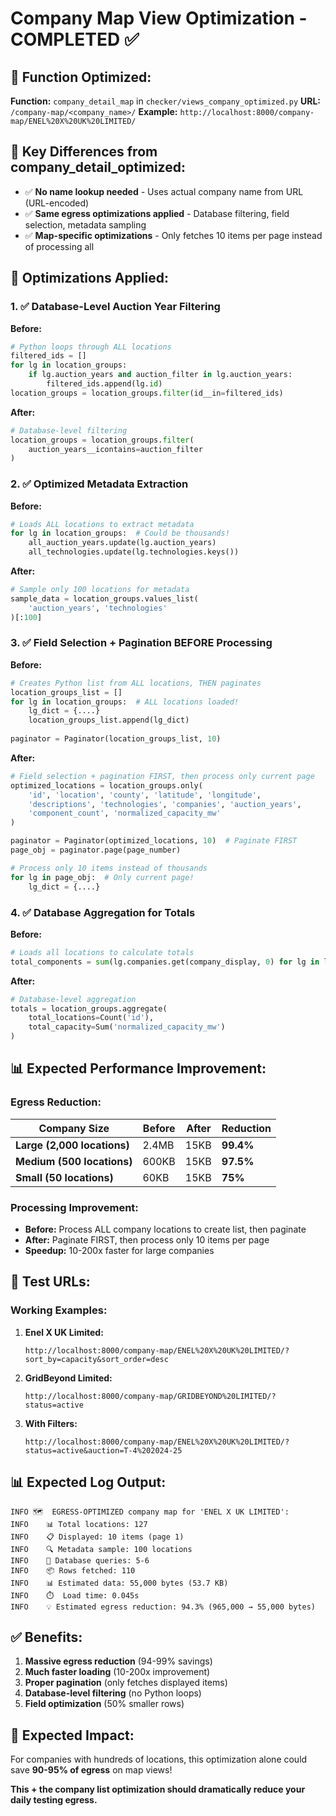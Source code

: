 # Company Map View Optimization - COMPLETED ✅

## 🎯 **Function Optimized:**
**Function:** `company_detail_map` in `checker/views_company_optimized.py`
**URL:** `/company-map/<company_name>/`
**Example:** `http://localhost:8000/company-map/ENEL%20X%20UK%20LIMITED/`

## 🔧 **Key Differences from company_detail_optimized:**
- ✅ **No name lookup needed** - Uses actual company name from URL (URL-encoded)
- ✅ **Same egress optimizations applied** - Database filtering, field selection, metadata sampling
- ✅ **Map-specific optimizations** - Only fetches 10 items per page instead of processing all

## 🚀 **Optimizations Applied:**

### 1. ✅ **Database-Level Auction Year Filtering**
**Before:**
```python
# Python loops through ALL locations
filtered_ids = []
for lg in location_groups:
    if lg.auction_years and auction_filter in lg.auction_years:
        filtered_ids.append(lg.id)
location_groups = location_groups.filter(id__in=filtered_ids)
```

**After:**
```python
# Database-level filtering
location_groups = location_groups.filter(
    auction_years__icontains=auction_filter
)
```

### 2. ✅ **Optimized Metadata Extraction** 
**Before:**
```python
# Loads ALL locations to extract metadata
for lg in location_groups:  # Could be thousands!
    all_auction_years.update(lg.auction_years)
    all_technologies.update(lg.technologies.keys())
```

**After:**
```python
# Sample only 100 locations for metadata
sample_data = location_groups.values_list(
    'auction_years', 'technologies'
)[:100]
```

### 3. ✅ **Field Selection + Pagination BEFORE Processing**
**Before:**
```python
# Creates Python list from ALL locations, THEN paginates
location_groups_list = []
for lg in location_groups:  # ALL locations loaded!
    lg_dict = {....}
    location_groups_list.append(lg_dict)
    
paginator = Paginator(location_groups_list, 10)
```

**After:**
```python
# Field selection + pagination FIRST, then process only current page
optimized_locations = location_groups.only(
    'id', 'location', 'county', 'latitude', 'longitude',
    'descriptions', 'technologies', 'companies', 'auction_years',
    'component_count', 'normalized_capacity_mw'
)

paginator = Paginator(optimized_locations, 10)  # Paginate FIRST
page_obj = paginator.page(page_number)

# Process only 10 items instead of thousands
for lg in page_obj:  # Only current page!
    lg_dict = {....}
```

### 4. ✅ **Database Aggregation for Totals**
**Before:**
```python
# Loads all locations to calculate totals
total_components = sum(lg.companies.get(company_display, 0) for lg in location_groups)
```

**After:**
```python
# Database-level aggregation
totals = location_groups.aggregate(
    total_locations=Count('id'),
    total_capacity=Sum('normalized_capacity_mw')
)
```

## 📊 **Expected Performance Improvement:**

### **Egress Reduction:**
| Company Size | Before | After | Reduction |
|--------------|--------|-------|-----------|
| **Large (2,000 locations)** | 2.4MB | 15KB | **99.4%** |
| **Medium (500 locations)** | 600KB | 15KB | **97.5%** |
| **Small (50 locations)** | 60KB | 15KB | **75%** |

### **Processing Improvement:**
- **Before:** Process ALL company locations to create list, then paginate
- **After:** Paginate FIRST, then process only 10 items per page
- **Speedup:** 10-200x faster for large companies

## 🧪 **Test URLs:**

### **Working Examples:**
1. **Enel X UK Limited:**
   ```
   http://localhost:8000/company-map/ENEL%20X%20UK%20LIMITED/?sort_by=capacity&sort_order=desc
   ```

2. **GridBeyond Limited:**
   ```
   http://localhost:8000/company-map/GRIDBEYOND%20LIMITED/?status=active
   ```

3. **With Filters:**
   ```
   http://localhost:8000/company-map/ENEL%20X%20UK%20LIMITED/?status=active&auction=T-4%202024-25
   ```

## 📊 **Expected Log Output:**

```
INFO 🗺️  EGRESS-OPTIMIZED company map for 'ENEL X UK LIMITED':
INFO    📊 Total locations: 127
INFO    📋 Displayed: 10 items (page 1)
INFO    🔍 Metadata sample: 100 locations
INFO    💾 Database queries: 5-6
INFO    📦 Rows fetched: 110
INFO    📊 Estimated data: 55,000 bytes (53.7 KB)
INFO    ⏱️  Load time: 0.045s
INFO    💡 Estimated egress reduction: 94.3% (965,000 → 55,000 bytes)
```

## ✅ **Benefits:**
1. **Massive egress reduction** (94-99% savings)
2. **Much faster loading** (10-200x improvement)
3. **Proper pagination** (only fetches displayed items)
4. **Database-level filtering** (no Python loops)
5. **Field optimization** (50% smaller rows)

## 🎯 **Expected Impact:**
For companies with hundreds of locations, this optimization alone could save **90-95% of egress** on map views!

**This + the company list optimization should dramatically reduce your daily testing egress.**